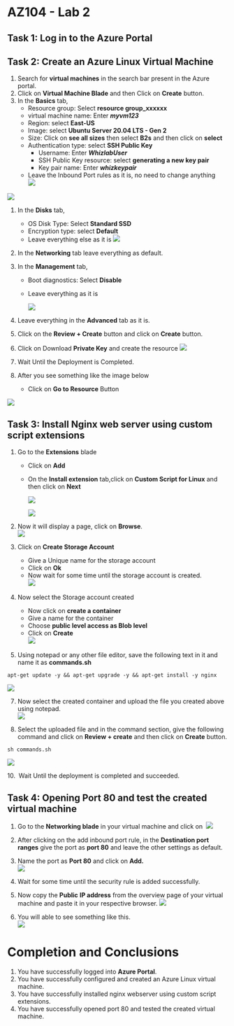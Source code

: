 # AZ104 - Lab 2
## Task 1: Log in to the Azure Portal

## Task 2: Create an Azure Linux Virtual Machine
1.  Search for **virtual machines** in the search bar present in the Azure portal. 
2.  Click on **Virtual Machine Blade** and then Click on **Create** button.
3.  In the **Basics** tab, 
    -   Resource group: Select **resource group_xxxxxx**
    -   virtual machine name: Enter _**myvm123**_
    -   Region: select **East-US**
    -   Image: select **Ubuntu Server 20.04 LTS - Gen 2**
    -   Size: Click on **see all sizes** then select **B2s** and then click on **select** 
    -   Authentication type: select **SSH Public Key** 
	    -   Username: Enter **_WhizlabUser_**
        -   SSH Public Key resource: select **generating a new key pair** 
        -   Key pair name: Enter _**whizkeypair**_
    -   Leave the Inbound Port rules as it is, no need to change anything  
        ![](https://play.whizlabs.com/frontend/web/media/2022/04/09/332_update.png)

 ![](https://play.whizlabs.com/frontend/web/media/2022/04/09/332_update2.png) 

1.  In the **Disks** tab,    
	-   OS Disk Type: Select **Standard SSD**   
    -   Encryption type: select **Default**
    -   Leave everything else as it is
        ![](https://play.whizlabs.com/frontend/web/media/2022/02/08/2022_02_08_13_51_29_create_a_virtual_machine_microsoft_azure.jpg)

2.  In the **Networking** tab leave everything as default. 
3.  In the **Management** tab,
    -   Boot diagnostics: Select **Disable**
    -   Leave everything as it is

        ![](https://play.whizlabs.com/frontend/web/media/2022/02/08/2022_02_08_13_53_17_create_a_virtual_machine_microsoft_azure.jpg)
        
4.  Leave everything in the **Advanced** tab as it is.
5.  Click on the **Review + Create** button and click on **Create** button.
6.   Click on Download **Private Key** and create the resource
    ![](https://play.whizlabs.com/frontend/web/media/2022/02/08/2022_02_08_13_54_41_create_a_virtual_machine_microsoft_azure.jpg)
    
7.  Wait Until the Deployment is Completed.
8.  After you see something like the image below
    -   Click on **Go to Resource** Button

![](https://play.whizlabs.com/frontend/web/media/2022/02/08/2022_02_08_14_11_48_.jpg)

## Task 3: Install Nginx web server using custom script extensions
1.  Go to the **Extensions** blade 
    -   Click on **Add** 
    -   On the **Install extension** tab,click on **Custom Script for Linux** and then click on **Next**

        ![](https://play.whizlabs.com/frontend/web/media/2022/02/08/2022_02_08_14_13_15_myvm123_microsoft_azure.jpg)  
          
          
        ![](https://play.whizlabs.com/frontend/web/media/2022/02/08/2022_02_08_14_14_15_install_an_extension_microsoft_azure.jpg)
        
2.  Now it will display a page, click on **Browse**.  
    ![](https://play.whizlabs.com/frontend/web/media/2022/02/08/2022_02_08_14_17_43_configure_custom_script_for_linux_extension_microsoft_azure.jpg)
    
3.  Click on **Create Storage Account**
    -   Give a Unique name for the storage account
    -   Click on **Ok**
    -   Now wait for some time until the storage account is created.  
        ![](https://play.whizlabs.com/frontend/web/media/2022/02/08/2022_02_08_14_21_29_create_storage_account_microsoft_azure.jpg)
        
4.  Now select the Storage account created
    -   Now click on **create a container**
    -   Give a name for the container
    -   Choose **public level access as Blob level**
    -   Click on **Create  
        ![](https://play.whizlabs.com/frontend/web/media/2022/02/08/2022_02_08_14_23_27_new_container_microsoft_azure.jpg)**
5.  Using notepad or any other file editor, save the following text in it and name it as **commands.sh**

`apt-get update -y && apt-get upgrade -y && apt-get install -y nginx`
  
![](https://play.whizlabs.com/frontend/web/media/2022/02/08/2022-02-08_11_07_15-commands.sh_-_notepad.png)

7. Now select the created container and upload the file you created above using notepad.  
![](https://play.whizlabs.com/frontend/web/media/2022/02/08/2022_02_08_14_26_54_.jpg)

8.  Select the uploaded file and in the command section, give the following command and click on **Review + create** and then click on **Create** button. 

`sh commands.sh`

![](https://play.whizlabs.com/frontend/web/media/2022/02/08/2022_02_08_14_30_30_configure_custom_script_for_linux_extension_microsoft_azure.jpg)

 10.  Wait Until the deployment is completed and succeeded.

## Task 4: Opening Port 80 and test the created virtual machine
1.  Go to the **Networking blade** in your virtual machine and click on  ![](https://play.whizlabs.com/frontend/web/media/2021/09/03/image4_02_59.png) 
2.  After clicking on the add inbound port rule, in the **Destination port ranges** give the port as **port 80** and leave the other settings as default.  
3.  Name the port as **Port 80** and click on **Add.  
    ![](https://play.whizlabs.com/frontend/web/media/2022/02/08/2022_02_08_14_32_50_add_inbound_security_rule_microsoft_azure.jpg)**
4.  Wait for some time until the security rule is added successfully.
5.  Now copy the **Public** **IP address** from the overview page of your virtual machine and paste it in your respective browser.
    ![](https://play.whizlabs.com/frontend/web/media/2022/02/08/2022_02_08_14_34_50_myvm123_microsoft_azure.jpg)
    
6.  You will able to see something like this.  
    ![](https://play.whizlabs.com/frontend/web/media/2022/02/08/2022_02_08_14_36_27_welcome_to_nginx_.jpg)


# Completion and Conclusions
1.  You have successfully logged into **Azure Portal**.
2.  You have successfully configured and created an Azure Linux virtual machine.
3.  You have successfully installed nginx webserver using custom script extensions.
4.  You have successfully opened port 80 and tested the created virtual machine.